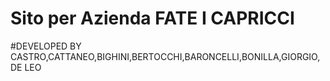 # Sito per Azienda FATE I CAPRICCI
#DEVELOPED BY CASTRO,CATTANEO,BIGHINI,BERTOCCHI,BARONCELLI,BONILLA,GIORGIO,DE LEO
